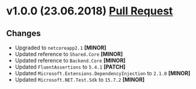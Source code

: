 ﻿# v1.0.0 (23.06.2018) [Pull Request](https://github.com/oskardudycz/GoldenEye/pull/65)

## Changes

* Upgraded to `netcoreapp2.1` **[MINOR]**
* Updated reference to `Shared.Core` **[MINOR]**
* Updated reference to `Backend.Core` **[MINOR]**
* Updated `FluentAssertions` to `5.4.1` **[PATCH]**
* Updated `Microsoft.Extensions.DependencyInjection` to `2.1.0` **[MINOR]**
* Updated `Microsoft.NET.Test.Sdk` to `15.7.2` **[MINOR]**